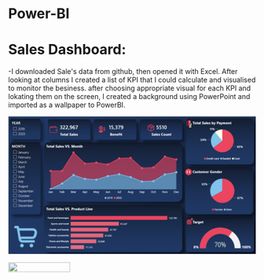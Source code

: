 # Power-BI

# Sales Dashboard:
-I downloaded Sale's data from github, then opened it with Excel. After looking at columns I created a list of KPI that I could calculate and visualised to monitor the besiness. after choosing appropriate visual for each KPI and lokating them on the screen, I created a background using PowerPoint and imported as a wallpaper to PowerBI.

![alt text](https://github.com/MahdyarSadeghi/Power-BI/blob/main/Sales%20Dashboard.png?raw=true)

<img src="https://user-images.githubusercontent.com/16319829/81180309-2b51f000-8fee-11ea-8a78-ddfe8c3412a7.png" width=50% height=50%>
